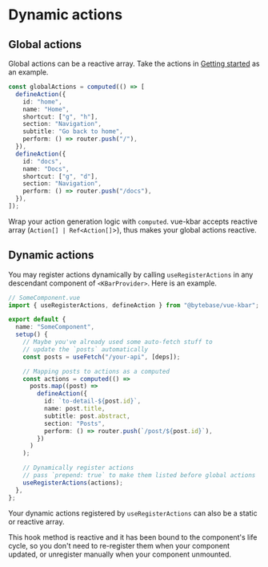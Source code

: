 # Dynamic actions

## Global actions

Global actions can be a reactive array. Take the actions in [Getting started](../intro/getting-started.html) as an example.

```typescript
const globalActions = computed(() => [
  defineAction({
    id: "home",
    name: "Home",
    shortcut: ["g", "h"],
    section: "Navigation",
    subtitle: "Go back to home",
    perform: () => router.push("/"),
  }),
  defineAction({
    id: "docs",
    name: "Docs",
    shortcut: ["g", "d"],
    section: "Navigation",
    perform: () => router.push("/docs"),
  }),
]);
```

Wrap your action generation logic with `computed`. vue-kbar accepts reactive array (`Action[] | Ref<Action[]`>), thus makes your global actions reactive.

## Dynamic actions

You may register actions dynamically by calling `useRegisterActions` in any descendant component of `<KBarProvider>`. Here is an example.

```typescript
// SomeComponent.vue
import { useRegisterActions, defineAction } from "@bytebase/vue-kbar";

export default {
  name: "SomeComponent",
  setup() {
    // Maybe you've already used some auto-fetch stuff to
    // update the `posts` automatically
    const posts = useFetch("/your-api", [deps]);

    // Mapping posts to actions as a computed
    const actions = computed(() =>
      posts.map((post) =>
        defineAction({
          id: `to-detail-${post.id}`,
          name: post.title,
          subtitle: post.abstract,
          section: "Posts",
          perform: () => router.push(`/post/${post.id}`),
        })
      )
    );

    // Dynamically register actions
    // pass `prepend: true` to make them listed before global actions
    useRegisterActions(actions);
  },
};
```

Your dynamic actions registered by `useRegisterActions` can also be a static or reactive array.

This hook method is reactive and it has been bound to the component's life cycle, so you don't need to re-register them when your component updated, or unregister manually when your component unmounted.
